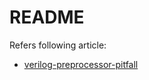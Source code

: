 # README

Refers following article:

* [verilog-preprocessor-pitfall](https://ncrmnt.org/2017/06/17/the-painfull-verilog-preprocessor-pitfall/)